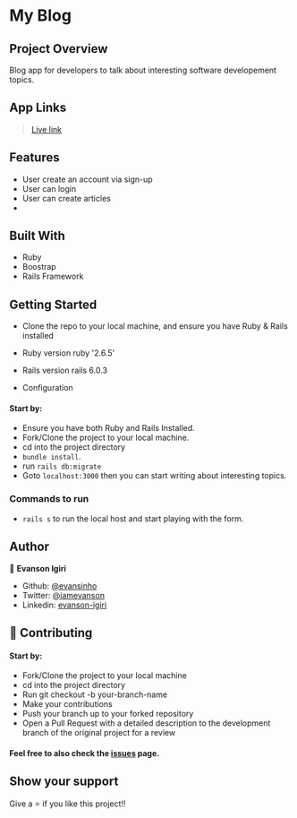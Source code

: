 # My Blog

## Project Overview
Blog app for developers to talk about interesting software developement topics.

## App Links
> [Live link](https://salty-ridge-10695.herokuapp.com/)

## Features
- User create an account via sign-up
- User can login
- User can create articles
- 


## Built With
- Ruby
- Boostrap
- Rails Framework

## Getting Started
- Clone the repo to your local machine, and ensure you have Ruby & Rails installed

* Ruby version
  ruby '2.6.5'

* Rails version
  rails 6.0.3

* Configuration
#### Start by:

- Ensure you have both Ruby and Rails Installed.
- Fork/Clone the project to your local machine.
- cd into the project directory
- `bundle install`.
- run `rails db:migrate`
- Goto `localhost:3000` then you can start writing about interesting topics.

### Commands to run
- `rails s` to run the local host and start playing with the form.

## Author

👤 **Evanson Igiri**

- Github: [@evansinho](https://github.com/evansinho)
- Twitter: [@iamevanson](https://twitter.com/iamevanson)
- Linkedin: [evanson-igiri](https://linkedin.com/evanson-igiri)

## 🤝 Contributing
#### Start by:

- Fork/Clone the project to your local machine
- cd into the project directory
- Run git checkout -b your-branch-name
- Make your contributions
- Push your branch up to your forked repository
- Open a Pull Request with a detailed description to the development branch of the original project for a review

#### Feel free to also check the [issues](https://github.com/imahnama/Blog/issues) page.

## Show your support
Give a ⭐️ if you like this project!!
